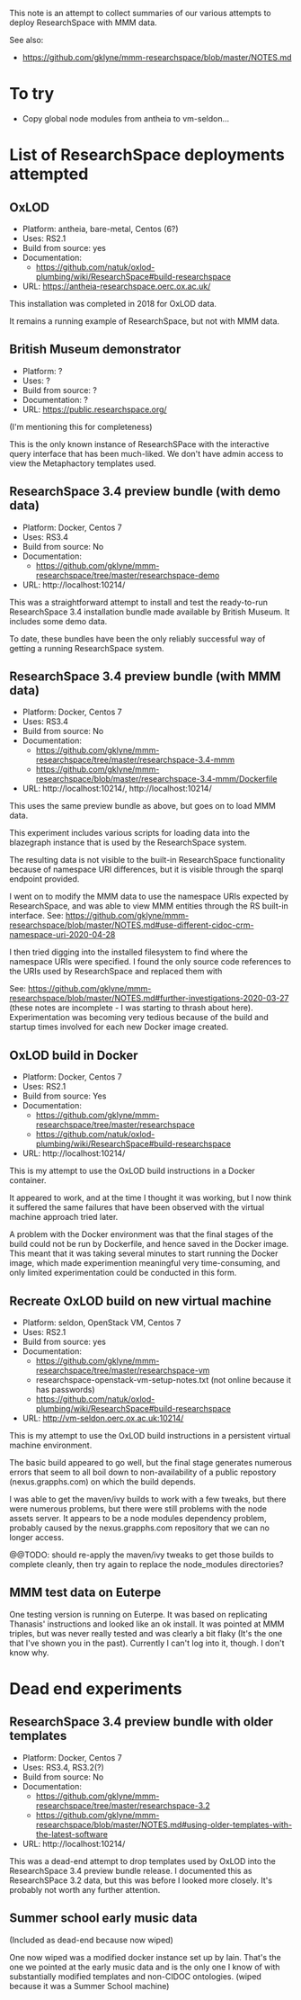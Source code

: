 This note is an attempt to collect summaries of our various attempts to deploy ResearchSpace with MMM data.

See also:

- https://github.com/gklyne/mmm-researchspace/blob/master/NOTES.md

# To try

- Copy global node modules from antheia to vm-seldon...


# List of ResearchSpace deployments attempted

## OxLOD

- Platform: antheia, bare-metal, Centos (6?)
- Uses: RS2.1
- Build from source: yes
- Documentation:
    - https://github.com/natuk/oxlod-plumbing/wiki/ResearchSpace#build-researchspace
- URL: https://antheia-researchspace.oerc.ox.ac.uk/

This installation was completed in 2018 for OxLOD data.

It remains a running example of ResearchSpace, but not with MMM data.

## British Museum demonstrator

- Platform: ?
- Uses: ?
- Build from source: ?
- Documentation: ?
- URL: https://public.researchspace.org/

(I'm mentioning this for completeness)

This is the only known instance of ResearchSPace with the interactive query interface that has been much-liked.  We don't have admin access to view the Metaphactory templates used.


## ResearchSpace 3.4 preview bundle (with demo data)

- Platform: Docker, Centos 7
- Uses: RS3.4
- Build from source: No
- Documentation: 
    - https://github.com/gklyne/mmm-researchspace/tree/master/researchspace-demo
- URL: http://localhost:10214/

This was a straightforward attempt to install and test the ready-to-run ResearchSpace 3.4 installation bundle made available by British Museum.  It includes some demo data.

To date, these bundles have been the only reliably successful way of getting a running ResearchSpace system.


## ResearchSpace 3.4 preview bundle (with MMM data)

- Platform: Docker, Centos 7
- Uses: RS3.4
- Build from source: No
- Documentation: 
    - https://github.com/gklyne/mmm-researchspace/tree/master/researchspace-3.4-mmm
    - https://github.com/gklyne/mmm-researchspace/blob/master/researchspace-3.4-mmm/Dockerfile
- URL: http://localhost:10214/, http://localhost:10214/

This uses the same preview bundle as above, but goes on to load MMM data.

This experiment includes various scripts for loading data into the blazegraph instance that is used by the ResearchSpace system.

The resulting data is not visible to the built-in ResearchSpace functionality because of namespace URI differences, but it is visible through the sparql endpoint provided.

I went on to modify the MMM data to use the namespace URIs expected by ResearchSpace, and was able to view MMM entities through the RS built-in interface.  See: https://github.com/gklyne/mmm-researchspace/blob/master/NOTES.md#use-different-cidoc-crm-namespace-uri-2020-04-28

I then tried digging into the installed filesystem to find where the namespace URIs were specified.  I found the only source code references to the URIs used by ResearchSpace and replaced them with 

See: https://github.com/gklyne/mmm-researchspace/blob/master/NOTES.md#further-investigations-2020-03-27 (these notes are incomplete - I was starting to thrash about here).  Experimentation was becoming very tedious because of the build and startup times involved for each new Docker image created.


## OxLOD build in Docker

- Platform: Docker, Centos 7
- Uses: RS2.1
- Build from source: Yes
- Documentation: 
    - https://github.com/gklyne/mmm-researchspace/tree/master/researchspace
    - https://github.com/natuk/oxlod-plumbing/wiki/ResearchSpace#build-researchspace
- URL: http://localhost:10214/

This is my attempt to use the OxLOD build instructions in a Docker container.

It appeared to work, and at the time I thought it was working, but I now think it suffered the same failures that have been observed with the virtual machine approach tried later.

A problem with the Docker environment was that the final stages of the build could not be run by Dockerfile, and hence saved in the Docker image.  This meant that it was taking several minutes to start running the Docker image, which made experimention meaningful very time-consuming, and only limited experimentation could be conducted in this form.


## Recreate OxLOD build on new virtual machine

- Platform: seldon, OpenStack VM, Centos 7
- Uses: RS2.1
- Build from source: yes
- Documentation: 
    - https://github.com/gklyne/mmm-researchspace/tree/master/researchspace-vm
    - researchspace-openstack-vm-setup-notes.txt (not online because it has passwords)
    - https://github.com/natuk/oxlod-plumbing/wiki/ResearchSpace#build-researchspace
- URL: http://vm-seldon.oerc.ox.ac.uk:10214/

This is my attempt to use the OxLOD build instructions in a persistent virtual machine environment.

The basic build appeared to go well, but the final stage generates numerous errors that seem to all boil down to non-availability of a public repostory (nexus.grapphs.com) on which the build depends.

I was able to get the maven/ivy builds to work with a few tweaks, but there were numerous problems, but there were still problems with the node assets server.  It appears to be a node modules dependency problem, probably caused by the nexus.grapphs.com repository that we can no longer access.

@@TODO: should re-apply the maven/ivy tweaks to get those builds to complete cleanly, then try again to replace the node_modules directories?


## MMM test data on Euterpe

One testing version is running on Euterpe. It was based on replicating Thanasis' instructions and looked like an ok install. It was pointed at MMM triples, but was never really tested and was clearly a bit flaky (It's the one that I've shown you in the past). Currently I can't log into it, though. I don't know why.


# Dead end experiments

## ResearchSpace 3.4 preview bundle with older templates

- Platform: Docker, Centos 7
- Uses: RS3.4, RS3.2(?)
- Build from source: No
- Documentation: 
    - https://github.com/gklyne/mmm-researchspace/tree/master/researchspace-3.2
    - https://github.com/gklyne/mmm-researchspace/blob/master/NOTES.md#using-older-templates-with-the-latest-software
- URL: http://localhost:10214/

This was a dead-end attempt to drop templates used by OxLOD into the ResearchSpace 3.4 preview bundle release.  I documented this as ResearchSPace 3.2 data, but this was before I looked more closely.  It's probably not worth any further attention.


## Summer school early music data

(Included as dead-end because now wiped)

One now wiped was a modified docker instance set up by Iain. That's the one we pointed at the early music data and is the only one I know of with substantially modified templates and non-CIDOC ontologies. (wiped because it was a Summer School machine)
